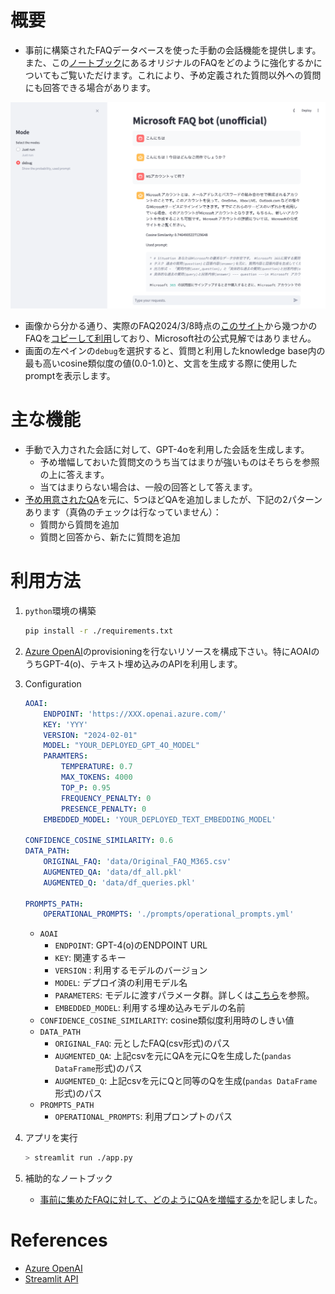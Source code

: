 # 概要

- 事前に構築されたFAQデータベースを使った手動の会話機能を提供します。また、この[ノートブック](./Question_Augment.ipynb)にあるオリジナルのFAQをどのように強化するかについてもご覧いただけます。これにより、予め定義された質問以外への質問にも回答できる場合があります。

![image](./images/screenshot.png)

- 画像から分かる通り、実際のFAQ2024/3/8時点の[このサイト](./https://www.microsoft.com/ja-jp/microsoft-365/microsoft-365-for-home-and-school-faq)から幾つかのFAQを[コピーして利用](./data/Original_FAQ_M365.csv)しており、Microsoft社の公式見解ではありません。
- 画面の左ペインの`debug`を選択すると、質問と利用したknowledge base内の最も高いcosine類似度の値(0.0-1.0)と、文言を生成する際に使用したpromptを表示します。

# 主な機能

- 手動で入力された会話に対して、GPT-4oを利用した会話を生成します。
    - 予め増幅しておいた質問文のうち当てはまりが強いものはそちらを参照の上に答えます。
    - 当てはまりらない場合は、一般の回答として答えます。
- [予め用意されたQA](./data/Original_FAQ_M365.csv)を元に、5つほどQAを追加しましたが、下記の2パターンあります（真偽のチェックは行なっていません）：
    - 質問から質問を追加
    - 質問と回答から、新たに質問を追加

# 利用方法

1. `python`環境の構築

    ```sh
    pip install -r ./requirements.txt
    ```

2. [Azure OpenAI](https://learn.microsoft.com/ja-jp/azure/ai-services/openai/)のprovisioningを行ないリソースを構成下さい。特にAOAIのうちGPT-4(o)、テキスト埋め込みのAPIを利用します。

3. Configuration

    ```yml
    AOAI:
        ENDPOINT: 'https://XXX.openai.azure.com/'
        KEY: 'YYY'
        VERSION: "2024-02-01"
        MODEL: "YOUR_DEPLOYED_GPT_4O_MODEL"
        PARAMTERS: 
            TEMPERATURE: 0.7
            MAX_TOKENS: 4000
            TOP_P: 0.95
            FREQUENCY_PENALTY: 0
            PRESENCE_PENALTY: 0
        EMBEDDED_MODEL: 'YOUR_DEPLOYED_TEXT_EMBEDDING_MODEL'

    CONFIDENCE_COSINE_SIMILARITY: 0.6
    DATA_PATH:
        ORIGINAL_FAQ: 'data/Original_FAQ_M365.csv'
        AUGMENTED_QA: 'data/df_all.pkl'
        AUGMENTED_Q: 'data/df_queries.pkl'

    PROMPTS_PATH:
        OPERATIONAL_PROMPTS: './prompts/operational_prompts.yml'
    ```

    - `AOAI`
        - `ENDPOINT`: GPT-4(o)のENDPOINT URL
        - `KEY`: 関連するキー
        - `VERSION` : 利用するモデルのバージョン
        - `MODEL`: デプロイ済の利用モデル名
        - `PARAMETERS`: モデルに渡すパラメータ群。詳しくは[こちら](https://learn.microsoft.com/ja-jp/azure/ai-services/openai/reference)を参照。
        - `EMBEDDED_MODEL`: 利用する埋め込みモデルの名前
    - `CONFIDENCE_COSINE_SIMILARITY`: cosine類似度利用時のしきい値
    - `DATA_PATH`
        - `ORIGINAL_FAQ`: 元としたFAQ(csv形式)のパス
        - `AUGMENTED_QA`: 上記csvを元にQAを元にQを生成した(`pandas DataFrame`形式)のパス
        - `AUGMENTED_Q`: 上記csvを元にQと同等のQを生成(`pandas DataFrame`形式)のパス
    - `PROMPTS_PATH`
        - `OPERATIONAL_PROMPTS`: 利用プロンプトのパス

4. アプリを実行

    ```sh
    > streamlit run ./app.py
    ```

5. 補助的なノートブック
    - [事前に集めたFAQに対して、どのようにQAを増幅するか](./Question_Augment.ipynb)を記しました。

# References
- [Azure OpenAI](https://learn.microsoft.com/en-us/azure/ai-services/openai/)
- [Streamlit API](https://docs.streamlit.io/develop/api-reference)



